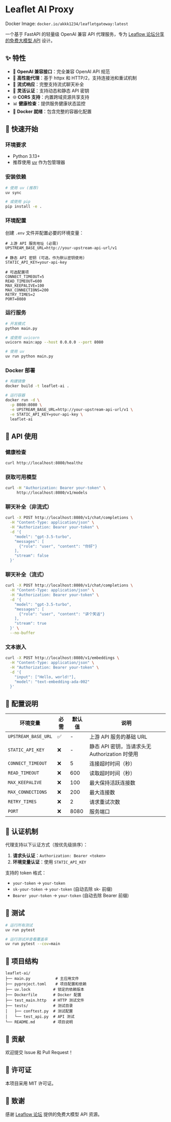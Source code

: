 # Leaflet AI Proxy

Docker Image: `docker.io/akkk1234/leafletgateway:latest`

一个基于 FastAPI 的轻量级 OpenAI 兼容 API 代理服务，专为 [Leaflow 论坛分享的免费大模型 API](https://forum.leaflow.net/d/13-%E7%8E%B0%E5%9C%A8%E5%8F%AF%E4%BB%A5%E5%85%8D%E8%B4%B9%E4%BD%BF%E7%94%A8%E5%A4%A7%E6%A8%A1%E5%9E%8B-api) 设计。

## ✨ 特性

- 🔄 **OpenAI 兼容接口**：完全兼容 OpenAI API 规范
- 🚀 **高性能代理**：基于 httpx 和 HTTP/2，支持连接池和重试机制  
- 📡 **流式响应**：完整支持流式聊天补全
- 🔐 **灵活认证**：支持动态和静态 API 密钥
- 🌐 **CORS 支持**：内置跨域资源共享支持
- 📊 **健康检查**：提供服务健康状态监控
- 🐳 **Docker 就绪**：包含完整的容器化配置

## 🚀 快速开始

### 环境要求

- Python 3.13+
- 推荐使用 [uv](https://github.com/astral-sh/uv) 作为包管理器

### 安装依赖

```bash
# 使用 uv (推荐)
uv sync

# 或使用 pip
pip install -e .
```

### 环境配置

创建 `.env` 文件并配置必要的环境变量：

```env
# 上游 API 服务地址 (必需)
UPSTREAM_BASE_URL=http://your-upstream-api-url/v1

# 静态 API 密钥 (可选，作为默认密钥使用)
STATIC_API_KEY=your-api-key

# 可选配置项
CONNECT_TIMEOUT=5
READ_TIMEOUT=600
MAX_KEEPALIVE=100
MAX_CONNECTIONS=200
RETRY_TIMES=2
PORT=8080
```

### 运行服务

```bash
# 开发模式
python main.py

# 或使用 uvicorn
uvicorn main:app --host 0.0.0.0 --port 8080

# 使用 uv
uv run python main.py
```

### Docker 部署

```bash
# 构建镜像
docker build -t leaflet-ai .

# 运行容器
docker run -d \
  -p 8080:8080 \
  -e UPSTREAM_BASE_URL=http://your-upstream-api-url/v1 \
  -e STATIC_API_KEY=your-api-key \
  leaflet-ai
```

## 📖 API 使用

### 健康检查

```bash
curl http://localhost:8080/healthz
```

### 获取可用模型

```bash
curl -H "Authorization: Bearer your-token" \
     http://localhost:8080/v1/models
```

### 聊天补全（非流式）

```bash
curl -X POST http://localhost:8080/v1/chat/completions \
  -H "Content-Type: application/json" \
  -H "Authorization: Bearer your-token" \
  -d '{
    "model": "gpt-3.5-turbo",
    "messages": [
      {"role": "user", "content": "你好"}
    ],
    "stream": false
  }'
```

### 聊天补全（流式）

```bash
curl -X POST http://localhost:8080/v1/chat/completions \
  -H "Content-Type: application/json" \
  -H "Authorization: Bearer your-token" \
  -d '{
    "model": "gpt-3.5-turbo", 
    "messages": [
      {"role": "user", "content": "讲个笑话"}
    ],
    "stream": true
  }' \
  --no-buffer
```

### 文本嵌入

```bash
curl -X POST http://localhost:8080/v1/embeddings \
  -H "Content-Type: application/json" \
  -H "Authorization: Bearer your-token" \
  -d '{
    "input": ["Hello, world!"],
    "model": "text-embedding-ada-002"
  }'
```

## 🔧 配置说明

| 环境变量                | 必需 | 默认值  | 说明                                |
|---------------------|----|------|-----------------------------------|
| `UPSTREAM_BASE_URL` | ✅  | -    | 上游 API 服务的基础 URL                  |
| `STATIC_API_KEY`    | ❌  | -    | 静态 API 密钥，当请求头无 Authorization 时使用 |
| `CONNECT_TIMEOUT`   | ❌  | 5    | 连接超时时间（秒）                         |
| `READ_TIMEOUT`      | ❌  | 600  | 读取超时时间（秒）                         |
| `MAX_KEEPALIVE`     | ❌  | 100  | 最大保持活跃连接数                         |
| `MAX_CONNECTIONS`   | ❌  | 200  | 最大连接数                             |
| `RETRY_TIMES`       | ❌  | 2    | 请求重试次数                            |
| `PORT`              | ❌  | 8080 | 服务端口                              |

## 🔐 认证机制

代理支持以下认证方式（按优先级排序）：

1. **请求头认证**：`Authorization: Bearer <token>` 
2. **环境变量认证**：使用 `STATIC_API_KEY`

支持的 token 格式：
- `your-token` → `your-token`
- `sk-your-token` → `your-token` (自动去除 sk- 前缀)
- `Bearer your-token` → `your-token` (自动去除 Bearer 前缀)

## 🧪 测试

```bash
# 运行所有测试
uv run pytest

# 运行测试并查看覆盖率
uv run pytest --cov=main
```

## 📁 项目结构

```
leaflet-ai/
├── main.py           # 主应用文件
├── pyproject.toml    # 项目配置和依赖
├── uv.lock          # 锁定的依赖版本
├── Dockerfile       # Docker 配置
├── test_main.http   # HTTP 测试文件
├── tests/           # 测试目录
│   ├── conftest.py  # 测试配置
│   └── test_api.py  # API 测试
└── README.md        # 项目说明
```

## 🤝 贡献

欢迎提交 Issue 和 Pull Request！

## 📄 许可证

本项目采用 MIT 许可证。

## 🙏 致谢

感谢 [Leaflow 论坛](https://forum.leaflow.net/) 提供的免费大模型 API 资源。
